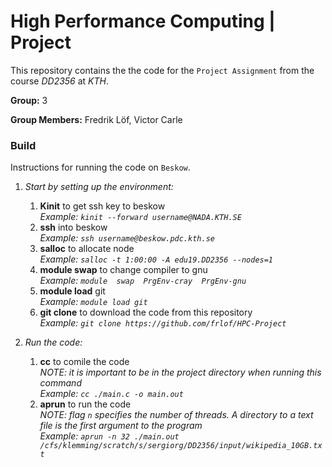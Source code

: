 # High Performance Computing | Project

This repository contains the the code for the `Project Assignment` from the course *DD2356* at *KTH*.

**Group:** 3

**Group Members:** Fredrik Löf, Victor Carle

### Build

Instructions for running the code on `Beskow`.

1. *Start by setting up the environment:*
   1. **Kinit** to get ssh key to beskow  
      *Example: `kinit --forward username@NADA.KTH.SE`*
   2. **ssh** into beskow  
      *Example: `ssh username@beskow.pdc.kth.se`*
   3. **salloc** to allocate node  
      *Example: `salloc -t 1:00:00 -A edu19.DD2356 --nodes=1`*
   4. **module  swap** to change compiler to gnu  
      *Example: `module  swap  PrgEnv-cray  PrgEnv-gnu`*
   5. **module load** git  
      *Example: `module load git`*
   6. **git clone** to download the code from this repository  
      *Example: `git clone https://github.com/frlof/HPC-Project`*

2. *Run the code:*
   1. **cc** to comile the code  
      *NOTE: it is important to be in the project directory when running this command*  
      *Example: `cc ./main.c -o main.out`*
   2. **aprun** to run the code  
      *NOTE: flag `n` specifies the number of threads. A directory to a text file is the first argument to the program*  
      *Example: `aprun -n 32 ./main.out /cfs/klemming/scratch/s/sergiorg/DD2356/input/wikipedia_10GB.txt`*


